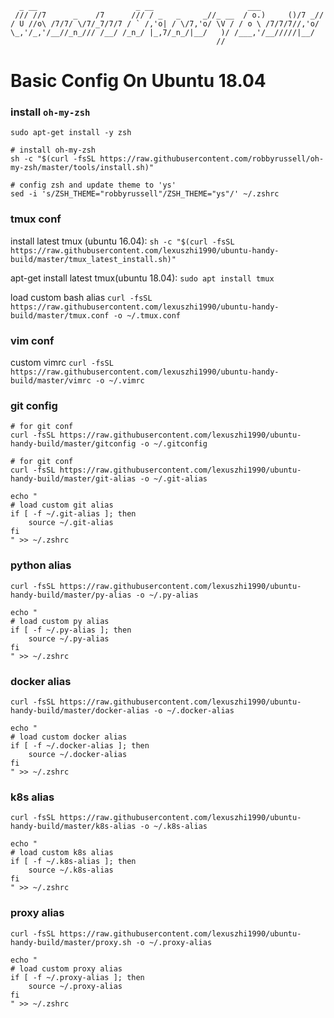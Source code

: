 ```
  _ __                      _ __                     ___
 /// //7      _    /7      /// / _   _     _//_ __  / o.)     ()/7 _//
/ U //o\ /7/7/ \/7/_7/7/7 / ` /,'o| / \/7,'o/ \V / / o \ /7/7/7//,'o/
\_,'/_,'/__//_n_/// /__/ /_n_/ |_,7/_n_/|__/   )/ /___,'/__/////|__/
                                              //
```

# Basic Config On Ubuntu 18.04 #

### install `oh-my-zsh`

```
sudo apt-get install -y zsh

# install oh-my-zsh
sh -c "$(curl -fsSL https://raw.githubusercontent.com/robbyrussell/oh-my-zsh/master/tools/install.sh)"

# config zsh and update theme to 'ys'
sed -i 's/ZSH_THEME="robbyrussell"/ZSH_THEME="ys"/' ~/.zshrc
```

### tmux conf

install latest tmux (ubuntu 16.04):
`sh -c "$(curl -fsSL https://raw.githubusercontent.com/lexuszhi1990/ubuntu-handy-build/master/tmux_latest_install.sh)"`

apt-get install latest tmux(ubuntu 18.04):
`sudo apt install tmux`

load custom bash alias
`curl -fsSL https://raw.githubusercontent.com/lexuszhi1990/ubuntu-handy-build/master/tmux.conf -o ~/.tmux.conf`

### vim conf

custom vimrc
`curl -fsSL https://raw.githubusercontent.com/lexuszhi1990/ubuntu-handy-build/master/vimrc -o ~/.vimrc`

### git config

```
# for git conf
curl -fsSL https://raw.githubusercontent.com/lexuszhi1990/ubuntu-handy-build/master/gitconfig -o ~/.gitconfig

# for git conf
curl -fsSL https://raw.githubusercontent.com/lexuszhi1990/ubuntu-handy-build/master/git-alias -o ~/.git-alias

echo "
# load custom git alias
if [ -f ~/.git-alias ]; then
    source ~/.git-alias
fi
" >> ~/.zshrc
```

### python alias

```
curl -fsSL https://raw.githubusercontent.com/lexuszhi1990/ubuntu-handy-build/master/py-alias -o ~/.py-alias

echo "
# load custom py alias
if [ -f ~/.py-alias ]; then
    source ~/.py-alias
fi
" >> ~/.zshrc
```

### docker alias
```
curl -fsSL https://raw.githubusercontent.com/lexuszhi1990/ubuntu-handy-build/master/docker-alias -o ~/.docker-alias

echo "
# load custom docker alias
if [ -f ~/.docker-alias ]; then
    source ~/.docker-alias
fi
" >> ~/.zshrc
```

### k8s alias

```
curl -fsSL https://raw.githubusercontent.com/lexuszhi1990/ubuntu-handy-build/master/k8s-alias -o ~/.k8s-alias

echo "
# load custom k8s alias
if [ -f ~/.k8s-alias ]; then
    source ~/.k8s-alias
fi
" >> ~/.zshrc
```

### proxy alias

```
curl -fsSL https://raw.githubusercontent.com/lexuszhi1990/ubuntu-handy-build/master/proxy.sh -o ~/.proxy-alias

echo "
# load custom proxy alias
if [ -f ~/.proxy-alias ]; then
    source ~/.proxy-alias
fi
" >> ~/.zshrc
```
